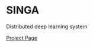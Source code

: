 SINGA
=====

Distributed deep learning system

[Project Page](http://www.comp.nus.edu.sg/~dbsystem/singa/)
